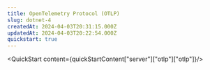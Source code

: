 ```yaml
---
title: OpenTelemetry Protocol (OTLP)
slug: dotnet-4
createdAt: 2024-04-03T20:31:15.000Z
updatedAt: 2024-04-03T20:22:54.000Z
quickstart: true
---
```


<QuickStart content={quickStartContent["server"]["otlp"]["otlp"]}/>
